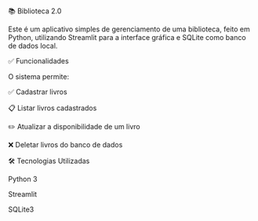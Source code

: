 📚 Biblioteca 2.0

Este é um aplicativo simples de gerenciamento de uma biblioteca, feito em Python, utilizando Streamlit para a interface gráfica e SQLite como banco de dados local.

✅ Funcionalidades

O sistema permite:

✅ Cadastrar livros

📋 Listar livros cadastrados

✏️ Atualizar a disponibilidade de um livro

❌ Deletar livros do banco de dados

🛠️ Tecnologias Utilizadas

Python 3

Streamlit

SQLite3
